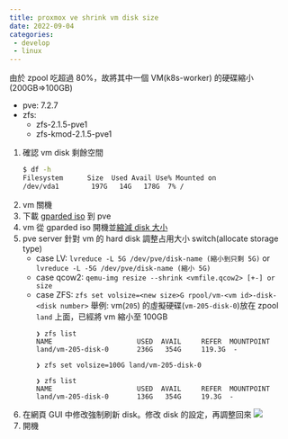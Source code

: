 ```yaml
---
title: proxmox ve shrink vm disk size
date: 2022-09-04
categories:
 - develop
 - linux
---
```


由於 zpool 吃超過 80%，故將其中一個 VM(k8s-worker) 的硬碟縮小(200GB=>100GB)

- pve: 7.2.7
- zfs:
    - zfs-2.1.5-pve1
    - zfs-kmod-2.1.5-pve1

1. 確認 vm disk 剩餘空間
    ```bash
    $ df -h
    Filesystem      Size  Used Avail Use% Mounted on
    /dev/vda1        197G   14G   178G  7% /
    ```
2. vm 關機
3. 下載 [gparded iso](https://sourceforge.net/projects/gparted/) 到 pve
4. vm 從 gparded iso 開機並[縮減 disk 大小](https://www.howtogeek.com/114503/how-to-resize-your-ubuntu-partitions/)
5. pve server 針對 vm 的 hard disk 調整占用大小
    switch(allocate storage type)
    - case LV:
        `lvreduce -L 5G /dev/pve/disk-name (縮小到只剩 5G)`
        or
        `lvreduce -L -5G /dev/pve/disk-name (縮小 5G)`
    - case qcow2:
        `qemu-img resize --shrink <vmfile.qcow2> [+-] or size`
    - case ZFS:
        `zfs set volsize=<new size>G rpool/vm-<vm id>-disk-<disk number>`
    舉例:
        vm(`205`) 的虛擬硬碟(`vm-205-disk-0`)放在 zpool `land` 上面，已經將 vm 縮小至 100GB
        ```
        ❯ zfs list
        NAME                     USED  AVAIL     REFER  MOUNTPOINT
        land/vm-205-disk-0       236G   354G     119.3G  -
        
        ❯ zfs set volsize=100G land/vm-205-disk-0

        ❯ zfs list
        NAME                     USED  AVAIL     REFER  MOUNTPOINT
        land/vm-205-disk-0       136G   354G     19.3G  -
        ```
6. 在網頁 GUI 中修改強制刷新 disk。修改 disk 的設定，再調整回來
    ![](https://md.stranity.org/uploads/upload_d7fbc8d92382438b1b485a23f3e008e9.png)
7. 開機